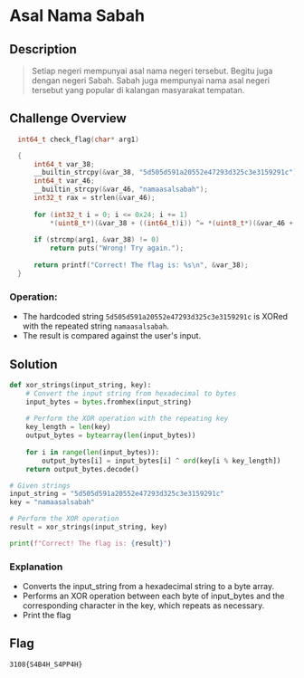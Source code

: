 # Asal Nama Sabah
## Description
> Setiap negeri mempunyai asal nama negeri tersebut. Begitu juga dengan negeri Sabah. Sabah juga mempunyai nama asal negeri tersebut yang popular di kalangan masyarakat tempatan.

## Challenge Overview
```c
  int64_t check_flag(char* arg1)

  {
      int64_t var_38;
      __builtin_strcpy(&var_38, "5d505d591a20552e47293d325c3e3159291c");
      int64_t var_46;
      __builtin_strcpy(&var_46, "namaasalsabah");
      int32_t rax = strlen(&var_46);
      
      for (int32_t i = 0; i <= 0x24; i += 1)
          *(uint8_t*)(&var_38 + ((int64_t)i)) ^= *(uint8_t*)(&var_46 + ((int64_t)(((int64_t)i) % rax)));
      
      if (strcmp(arg1, &var_38) != 0)
          return puts("Wrong! Try again.");
      
      return printf("Correct! The flag is: %s\n", &var_38);
  }

```
### Operation:
- The hardcoded string `5d505d591a20552e47293d325c3e3159291c` is XORed with the repeated string `namaasalsabah`.
- The result is compared against the user's input.

## Solution
```py
def xor_strings(input_string, key):
    # Convert the input string from hexadecimal to bytes
    input_bytes = bytes.fromhex(input_string)
    
    # Perform the XOR operation with the repeating key
    key_length = len(key)
    output_bytes = bytearray(len(input_bytes))
    
    for i in range(len(input_bytes)):
        output_bytes[i] = input_bytes[i] ^ ord(key[i % key_length])
    return output_bytes.decode()

# Given strings
input_string = "5d505d591a20552e47293d325c3e3159291c"
key = "namaasalsabah"

# Perform the XOR operation
result = xor_strings(input_string, key)

print(f"Correct! The flag is: {result}")
```
### Explanation

- Converts the input_string from a hexadecimal string to a byte array.
- Performs an XOR operation between each byte of input_bytes and the corresponding character in the key, which repeats as necessary.
- Print the flag

## Flag
```
3108{S4B4H_S4PP4H}
```
